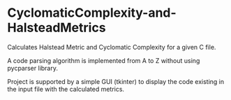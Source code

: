 # CyclomaticComplexity-and-HalsteadMetrics
Calculates Halstead Metric and Cyclomatic Complexity for a given C file.

A code parsing algorithm is implemented from A to Z without using pycparser library.

Project is supported by a simple GUI (tkinter) to display the code existing in the input file with the calculated metrics.
